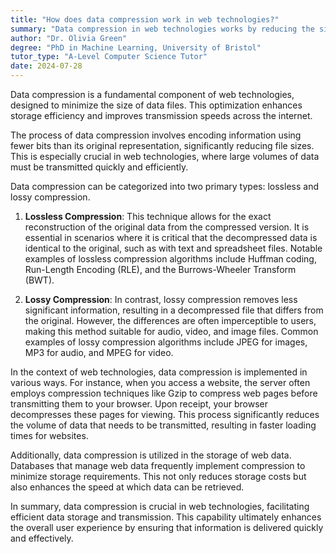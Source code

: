 ```yaml
---
title: "How does data compression work in web technologies?"
summary: "Data compression in web technologies works by reducing the size of data files to optimise storage and improve transmission speeds."
author: "Dr. Olivia Green"
degree: "PhD in Machine Learning, University of Bristol"
tutor_type: "A-Level Computer Science Tutor"
date: 2024-07-28
---
```


Data compression is a fundamental component of web technologies, designed to minimize the size of data files. This optimization enhances storage efficiency and improves transmission speeds across the internet.

The process of data compression involves encoding information using fewer bits than its original representation, significantly reducing file sizes. This is especially crucial in web technologies, where large volumes of data must be transmitted quickly and efficiently.

Data compression can be categorized into two primary types: lossless and lossy compression. 

1. **Lossless Compression**: This technique allows for the exact reconstruction of the original data from the compressed version. It is essential in scenarios where it is critical that the decompressed data is identical to the original, such as with text and spreadsheet files. Notable examples of lossless compression algorithms include Huffman coding, Run-Length Encoding (RLE), and the Burrows-Wheeler Transform (BWT).

2. **Lossy Compression**: In contrast, lossy compression removes less significant information, resulting in a decompressed file that differs from the original. However, the differences are often imperceptible to users, making this method suitable for audio, video, and image files. Common examples of lossy compression algorithms include JPEG for images, MP3 for audio, and MPEG for video.

In the context of web technologies, data compression is implemented in various ways. For instance, when you access a website, the server often employs compression techniques like Gzip to compress web pages before transmitting them to your browser. Upon receipt, your browser decompresses these pages for viewing. This process significantly reduces the volume of data that needs to be transmitted, resulting in faster loading times for websites.

Additionally, data compression is utilized in the storage of web data. Databases that manage web data frequently implement compression to minimize storage requirements. This not only reduces storage costs but also enhances the speed at which data can be retrieved.

In summary, data compression is crucial in web technologies, facilitating efficient data storage and transmission. This capability ultimately enhances the overall user experience by ensuring that information is delivered quickly and effectively.
    